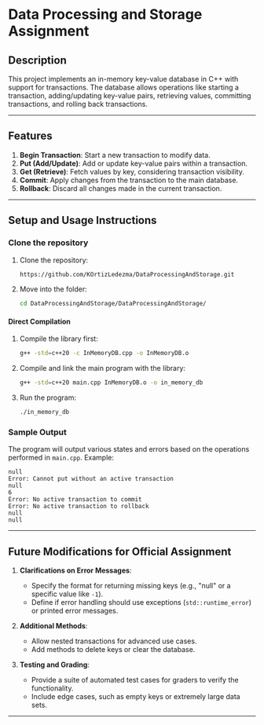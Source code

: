 # **Data Processing and Storage Assignment**

## **Description**
This project implements an in-memory key-value database in C++ with support for transactions. The database allows operations like starting a transaction, adding/updating key-value pairs, retrieving values, committing transactions, and rolling back transactions.

---

## **Features**
1. **Begin Transaction**: Start a new transaction to modify data.
2. **Put (Add/Update)**: Add or update key-value pairs within a transaction.
3. **Get (Retrieve)**: Fetch values by key, considering transaction visibility.
4. **Commit**: Apply changes from the transaction to the main database.
5. **Rollback**: Discard all changes made in the current transaction.

---

## **Setup and Usage Instructions**

### **Clone the repository**
1. Clone the repository:
   ```bash
   https://github.com/KOrtizLedezma/DataProcessingAndStorage.git
   ```
2. Move into the folder:
   ```bash
   cd DataProcessingAndStorage/DataProcessingAndStorage/
   ```

#### **Direct Compilation**
1. Compile the library first:
   ```bash
   g++ -std=c++20 -c InMemoryDB.cpp -o InMemoryDB.o
   ```
2. Compile and link the main program with the library:
   ```bash
   g++ -std=c++20 main.cpp InMemoryDB.o -o in_memory_db
   ```
3. Run the program:
   ```bash
   ./in_memory_db
   ```

### **Sample Output**
The program will output various states and errors based on the operations performed in `main.cpp`. Example:
```plaintext
null
Error: Cannot put without an active transaction
null
6
Error: No active transaction to commit
Error: No active transaction to rollback
null
null
```

---

## **Future Modifications for Official Assignment**
1. **Clarifications on Error Messages**:
   - Specify the format for returning missing keys (e.g., "null" or a specific value like `-1`).
   - Define if error handling should use exceptions (`std::runtime_error`) or printed error messages.

2. **Additional Methods**:
   - Allow nested transactions for advanced use cases.
   - Add methods to delete keys or clear the database.

3. **Testing and Grading**:
   - Provide a suite of automated test cases for graders to verify the functionality.
   - Include edge cases, such as empty keys or extremely large data sets.

---


